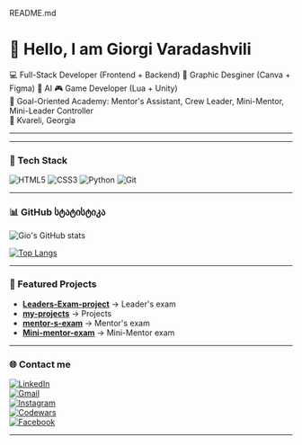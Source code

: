 README.md

# 👋 Hello, I am Giorgi Varadashvili

💻 Full-Stack Developer (Frontend + Backend) 
🎨 Graphic Desginer (Canva + Figma)
🤖 AI 
🎮 Game Developer (Lua + Unity)
<br>
🎯 Goal-Oriented Academy: Mentor's Assistant, Crew Leader, Mini-Mentor, Mini-Leader Controller
<br>
📍 Kvareli, Georgia  

---
---

### 🚀 Tech Stack
![HTML5](https://img.shields.io/badge/-HTML5-E34F26?style=flat&logo=html5&logoColor=white)
![CSS3](https://img.shields.io/badge/-CSS3-1572B6?style=flat&logo=css3&logoColor=white)
![Python](https://img.shields.io/badge/-Python-3776AB?style=flat&logo=python&logoColor=white)
![Git](https://img.shields.io/badge/-Git-F05032?style=flat&logo=git&logoColor=white)

---

### 📊 GitHub სტატისტიკა
![Gio's GitHub stats](https://github-readme-stats.vercel.app/api?username=GioVaradashvili&show_icons=true&theme=radical)  

[![Top Langs](https://github-readme-stats.vercel.app/api/top-langs/?username=GioVaradashvili&layout=compact&theme=radical)](https://github.com/anuraghazra/github-readme-stats)  

---

### 📌 Featured Projects
- **[Leaders-Exam-project](https://github.com/GioVaradashvili/Leaders-Exam-project)** → Leader's exam 
- **[my-projects](https://github.com/GioVaradashvili/my-projects)** → Projects  
- **[mentor-s-exam](https://github.com/GioVaradashvili/mentor-s-exam)** → Mentor's exam  
- **[Mini-mentor-exam](https://github.com/GioVaradashvili/Mini-mentor-exam)** → Mini-Mentor exam

---

### 🌐 Contact me
[![LinkedIn](https://img.shields.io/badge/-LinkedIn-blue?style=flat&logo=linkedin)](https://www.linkedin.com/in/giorgi-varadashvili-a172012b6/)  
[![Gmail](https://img.shields.io/badge/-Gmail-D14836?style=flat&logo=gmail&logoColor=white)](gmail:giorgivaradashvili186@gmail.com)  
[![Instagram](https://img.shields.io/badge/-Instagram-E4405F?style=flat&logo=instagram&logoColor=white)](https://www.instagram.com/varadashvili_giorgi_/)  
[![Codewars](https://img.shields.io/badge/-Codewars-B1361E?style=flat&logo=codewars&logoColor=white)](https://www.codewars.com/users/GioVaradashvili)  
[![Facebook](https://img.shields.io/badge/-Facebook-B1361E?style=flat&logo=facebook&logoColor=white)](https://www.facebook.com/varadashvili.giorgi)  


---
